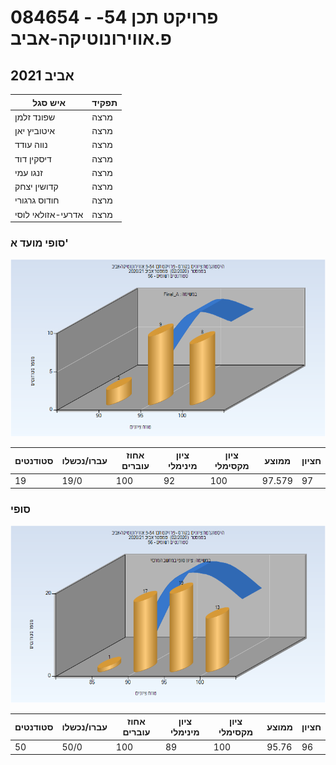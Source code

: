 # 084654 - פרויקט תכן 54-פ.אווירונוטיקה-אביב

## אביב 2021

| איש סגל | תפקיד |
| ---- | ---- |
| שפונד זלמן | מרצה |
| איטוביץ יאן | מרצה |
| נווה עודד | מרצה |
| דיסקין דוד | מרצה |
| זנגו עמי | מרצה |
| קדושין יצחק | מרצה |
| חודוס גרגורי | מרצה |
| אדרעי-אזולאי לוסי | מרצה |

### סופי מועד א'

![202002 Final_A](202002/Final_A.png)

| סטודנטים | עברו/נכשלו | אחוז עוברים | ציון מינימלי | ציון מקסימלי | ממוצע | חציון |
| ---- | ---- | ---- | ---- | ---- | ---- | ---- |
| 19 | 19/0 | 100 | 92 | 100 | 97.579 | 97 |

### סופי

![202002 Finals](202002/Finals.png)

| סטודנטים | עברו/נכשלו | אחוז עוברים | ציון מינימלי | ציון מקסימלי | ממוצע | חציון |
| ---- | ---- | ---- | ---- | ---- | ---- | ---- |
| 50 | 50/0 | 100 | 89 | 100 | 95.76 | 96 |

